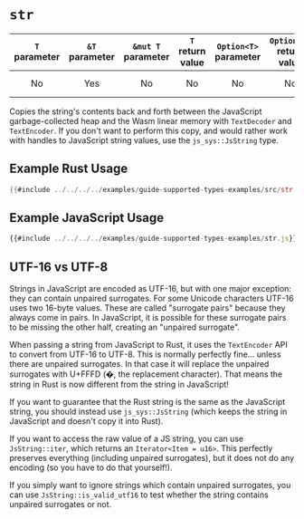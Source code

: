 # `str`

| `T` parameter | `&T` parameter | `&mut T` parameter | `T` return value | `Option<T>` parameter | `Option<T>` return value | JavaScript representation |
|:---:|:---:|:---:|:---:|:---:|:---:|:---:|
| No | Yes | No | No | No | No | JavaScript string value |

Copies the string's contents back and forth between the JavaScript
garbage-collected heap and the Wasm linear memory with `TextDecoder` and
`TextEncoder`. If you don't want to perform this copy, and would rather work
with handles to JavaScript string values, use the `js_sys::JsString` type.

## Example Rust Usage

```rust
{{#include ../../../../examples/guide-supported-types-examples/src/str.rs}}
```

## Example JavaScript Usage

```js
{{#include ../../../../examples/guide-supported-types-examples/str.js}}
```

## UTF-16 vs UTF-8

Strings in JavaScript are encoded as UTF-16, but with one major exception: they
can contain unpaired surrogates. For some Unicode characters UTF-16 uses two
16-byte values.  These are called "surrogate pairs" because they always come in
pairs. In JavaScript, it is possible for these surrogate pairs to be missing the
other half, creating an "unpaired surrogate".

When passing a string from JavaScript to Rust, it uses the `TextEncoder` API to
convert from UTF-16 to UTF-8. This is normally perfectly fine... unless there
are unpaired surrogates. In that case it will replace the unpaired surrogates
with U+FFFD (�, the replacement character). That means the string in Rust is
now different from the string in JavaScript!

If you want to guarantee that the Rust string is the same as the JavaScript
string, you should instead use `js_sys::JsString` (which keeps the string in
JavaScript and doesn't copy it into Rust).

If you want to access the raw value of a JS string, you can use `JsString::iter`,
which returns an `Iterator<Item = u16>`. This perfectly preserves everything
(including unpaired surrogates), but it does not do any encoding (so you
have to do that yourself!).

If you simply want to ignore strings which contain unpaired surrogates, you can
use `JsString::is_valid_utf16` to test whether the string contains unpaired
surrogates or not.
